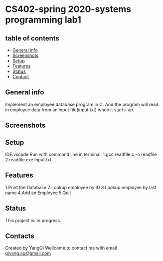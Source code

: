 # CS402-spring 2020-systems programming lab1

## table of contents
* [General info](#general-info)
* [Screenshots](#screenshots)
* [Setup](#setup)
* [Features](#features)
* [Status](#status)
* [Contact](#contact)

## General info
Implement an employee database program in C. And the program will read in employee data from an input file(input.txt) when it starts-up.

## Screenshots

## Setup
IDE:vscode
Run with command line in terminal. 
1.gcc readfile.c -o readfile
2.readfile.exe input.txt

## Features
1.Print the Database
2.Lookup employee by ID
3.Lookup employee by last name
4.Add an Employee
5.Quit

## Status
This project is: In progress.

## Contacts
Created by YangQi 
Wellcome to contact me with email qiyang.au@gmail.com




